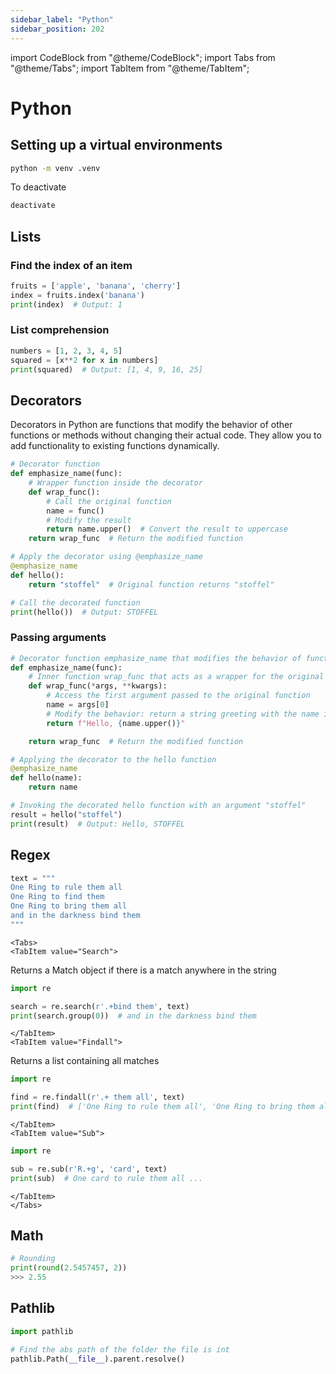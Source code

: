 ```yaml
---
sidebar_label: "Python"
sidebar_position: 202
---
```


import CodeBlock from "@theme/CodeBlock";
import Tabs from "@theme/Tabs";
import TabItem from "@theme/TabItem";

# Python

## Setting up a virtual environments

```bash
python -m venv .venv
```

To deactivate 

```bash
deactivate
```

## Lists

### Find the index of an item

```python
fruits = ['apple', 'banana', 'cherry']
index = fruits.index('banana')
print(index)  # Output: 1
```

### List comprehension

```python
numbers = [1, 2, 3, 4, 5]
squared = [x**2 for x in numbers]
print(squared)  # Output: [1, 4, 9, 16, 25]
```

## Decorators

Decorators in Python are functions that modify the behavior of other functions or methods without changing their actual code. They allow you to add functionality to existing functions dynamically.

```python
# Decorator function
def emphasize_name(func):
    # Wrapper function inside the decorator
    def wrap_func():
        # Call the original function
        name = func()
        # Modify the result
        return name.upper()  # Convert the result to uppercase
    return wrap_func  # Return the modified function

# Apply the decorator using @emphasize_name
@emphasize_name
def hello():
    return "stoffel"  # Original function returns "stoffel"

# Call the decorated function
print(hello())  # Output: STOFFEL
```

### Passing arguments

```python
# Decorator function emphasize_name that modifies the behavior of functions
def emphasize_name(func):
    # Inner function wrap_func that acts as a wrapper for the original function
    def wrap_func(*args, **kwargs):
        # Access the first argument passed to the original function
        name = args[0]
        # Modify the behavior: return a string greeting with the name in uppercase
        return f"Hello, {name.upper()}"

    return wrap_func  # Return the modified function

# Applying the decorator to the hello function
@emphasize_name
def hello(name):
    return name

# Invoking the decorated hello function with an argument "stoffel"
result = hello("stoffel")
print(result)  # Output: Hello, STOFFEL
```

## Regex

```python
text = """
One Ring to rule them all
One Ring to find them
One Ring to bring them all
and in the darkness bind them
"""
```

```mdx-code-block
<Tabs>
<TabItem value="Search">
```

Returns a Match object if there is a match anywhere in the string

```python
import re

search = re.search(r'.+bind them', text)
print(search.group(0))  # and in the darkness bind them
```

```mdx-code-block
</TabItem>
<TabItem value="Findall">
```

Returns a list containing all matches

```python
import re

find = re.findall(r'.+ them all', text)
print(find)  # ['One Ring to rule them all', 'One Ring to bring them all']
```

```mdx-code-block
</TabItem>
<TabItem value="Sub">
```

```python
import re

sub = re.sub(r'R.+g', 'card', text)
print(sub)  # One card to rule them all ...
```

```mdx-code-block
</TabItem>
</Tabs>
```

## Math

```python
# Rounding
print(round(2.5457457, 2))
>>> 2.55
```

## Pathlib

```python
import pathlib

# Find the abs path of the folder the file is int
pathlib.Path(__file__).parent.resolve()
```
